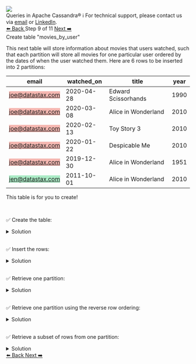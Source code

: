 <!-- TOP -->
<div class="top">
  <img src="https://datastax-academy.github.io/katapod-shared-assets/images/ds-academy-logo.svg" />
  <div class="scenario-title-section">
    <span class="scenario-title">Queries in Apache Cassandra®</span>
    <span class="scenario-subtitle">ℹ️ For technical support, please contact us via <a href="mailto:aleksandr.volochnev@datastax.com">email</a> or <a href="https://dtsx.io/aleks">LinkedIn</a>.</span>
  </div>
</div>

<!-- NAVIGATION -->
<div id="navigation-top" class="navigation-top">
 <a href='command:katapod.loadPage?[{"step":"step8-cassandra"}]'
   class="btn btn-dark navigation-top-left">⬅️ Back
 </a>
<span class="step-count"> Step 9 of 11</span>
 <a href='command:katapod.loadPage?[{"step":"step10-cassandra"}]'
    class="btn btn-dark navigation-top-right">Next ➡️
  </a>
</div>

<!-- CONTENT -->

<div class="step-title">Create table "movies_by_user"</div>

This next table will store information about movies that users watched, 
such that each partition will store all movies for one particular user 
ordered by the dates of when the user watched them. Here are 6 rows to be inserted into 2 partitions:

| email            | watched_on | title               | year |
|------------------|------------|---------------------|------|
| <span style="background-color:#F5B7B1">joe@datastax.com</span> | 2020-04-28 | Edward Scissorhands | 1990 |
| <span style="background-color:#F5B7B1">joe@datastax.com</span> | 2020-03-08 | Alice in Wonderland | 2010 | 
| <span style="background-color:#F5B7B1">joe@datastax.com</span> | 2020-02-13 |         Toy Story 3 | 2010 |
| <span style="background-color:#F5B7B1">joe@datastax.com</span> | 2020-01-22 |       Despicable Me | 2010 |
| <span style="background-color:#F5B7B1">joe@datastax.com</span> | 2019-12-30 | Alice in Wonderland | 1951 |
| <span style="background-color:#ABEBC6">jen@datastax.com</span> | 2011-10-01 | Alice in Wonderland | 2010 |


This table is for you to create!

<br/>

✅ Create the table:
<details>
  <summary>Solution</summary>

```
CREATE TABLE IF NOT EXISTS movies_by_user (
  email TEXT,
  title TEXT,
  year INT,
  watched_on DATE,
  PRIMARY KEY ((email), watched_on, title, year)
) WITH CLUSTERING ORDER BY (watched_on DESC, title ASC, year ASC);
```

</details>

<br/>

✅ Insert the rows:
<details>
  <summary>Solution</summary>

```
INSERT INTO movies_by_user (email, watched_on, title, year) 
VALUES ('joe@datastax.com', '2020-01-22', 'Despicable Me', 2010);
INSERT INTO movies_by_user (email, watched_on, title, year) 
VALUES ('joe@datastax.com', '2020-02-13', 'Toy Story 3', 2010);
INSERT INTO movies_by_user (email, watched_on, title, year) 
VALUES ('joe@datastax.com', '2019-12-30', 'Alice in Wonderland', 1951);
INSERT INTO movies_by_user (email, watched_on, title, year) 
VALUES ('joe@datastax.com', '2020-03-08', 'Alice in Wonderland', 2010);
INSERT INTO movies_by_user (email, watched_on, title, year) 
VALUES ('joe@datastax.com', '2020-04-28', 'Edward Scissorhands', 1990);
INSERT INTO movies_by_user (email, watched_on, title, year) 
VALUES ('jen@datastax.com', '2011-10-01', 'Alice in Wonderland', 2010);
```

</details>

<br/>

✅ Retrieve one partition:
<details>
  <summary>Solution</summary>

```
SELECT * FROM movies_by_user
WHERE email = 'joe@datastax.com';
```

</details>

<br/>

✅ Retrieve one partition using the reverse row ordering:
<details>
  <summary>Solution</summary>

```
SELECT * FROM movies_by_user
WHERE email = 'joe@datastax.com'
ORDER BY watched_on ASC;
```

</details>

<br/>

✅ Retrieve a subset of rows from one partition:
<details>
  <summary>Solution</summary>

```
SELECT * FROM movies_by_user
WHERE email = 'joe@datastax.com'
  AND watched_on > '2020-01-01';
```

</details>

<!-- NAVIGATION -->
<div id="navigation-bottom" class="navigation-bottom">
 <a href='command:katapod.loadPage?[{"step":"step8-cassandra"}]'
   class="btn btn-dark navigation-bottom-left">⬅️ Back
 </a>
 <a href='command:katapod.loadPage?[{"step":"step10-cassandra"}]'
    class="btn btn-dark navigation-bottom-right">Next ➡️
  </a>
</div>

